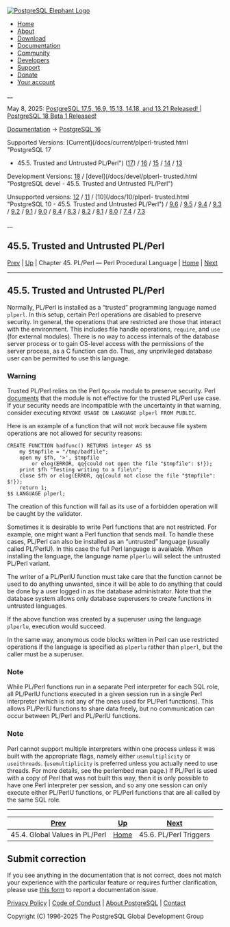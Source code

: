 [ ![PostgreSQL Elephant Logo](/media/img/about/press/elephant.png) ](/)

  * [Home](/ "Home")
  * [About](/about/ "About")
  * [Download](/download/ "Download")
  * [Documentation](/docs/ "Documentation")
  * [Community](/community/ "Community")
  * [Developers](/developer/ "Developers")
  * [Support](/support/ "Support")
  * [Donate](/about/donate/ "Donate")
  * [Your account](/account/ "Your account")

__

May 8, 2025: [ PostgreSQL 17.5, 16.9, 15.13, 14.18, and 13.21 Released! ](/about/news/postgresql-175-169-1513-1418-and-1321-released-3072/) | [ PostgreSQL 18 Beta 1 Released! ](/about/news/postgresql-18-beta-1-released-3070/)

[Documentation](/docs/ "Documentation") -> [PostgreSQL
16](/docs/16/index.html)

Supported Versions: [Current](/docs/current/plperl-trusted.html "PostgreSQL 17
- 45.5. Trusted and Untrusted PL/Perl") ([17](/docs/17/plperl-trusted.html
"PostgreSQL 17 - 45.5. Trusted and Untrusted PL/Perl")) /
[16](/docs/16/plperl-trusted.html "PostgreSQL 16 - 45.5. Trusted and Untrusted
PL/Perl") / [15](/docs/15/plperl-trusted.html "PostgreSQL 15 - 45.5. Trusted
and Untrusted PL/Perl") / [14](/docs/14/plperl-trusted.html "PostgreSQL 14 -
45.5. Trusted and Untrusted PL/Perl") / [13](/docs/13/plperl-trusted.html
"PostgreSQL 13 - 45.5. Trusted and Untrusted PL/Perl")

Development Versions: [18](/docs/18/plperl-trusted.html "PostgreSQL 18 -
45.5. Trusted and Untrusted PL/Perl") / [devel](/docs/devel/plperl-
trusted.html "PostgreSQL devel - 45.5. Trusted and Untrusted PL/Perl")

Unsupported versions: [12](/docs/12/plperl-trusted.html "PostgreSQL 12 -
45.5. Trusted and Untrusted PL/Perl") / [11](/docs/11/plperl-trusted.html
"PostgreSQL 11 - 45.5. Trusted and Untrusted PL/Perl") / [10](/docs/10/plperl-
trusted.html "PostgreSQL 10 - 45.5. Trusted and Untrusted PL/Perl") /
[9.6](/docs/9.6/plperl-trusted.html "PostgreSQL 9.6 - 45.5. Trusted and
Untrusted PL/Perl") / [9.5](/docs/9.5/plperl-trusted.html "PostgreSQL 9.5 -
45.5. Trusted and Untrusted PL/Perl") / [9.4](/docs/9.4/plperl-trusted.html
"PostgreSQL 9.4 - 45.5. Trusted and Untrusted PL/Perl") /
[9.3](/docs/9.3/plperl-trusted.html "PostgreSQL 9.3 - 45.5. Trusted and
Untrusted PL/Perl") / [9.2](/docs/9.2/plperl-trusted.html "PostgreSQL 9.2 -
45.5. Trusted and Untrusted PL/Perl") / [9.1](/docs/9.1/plperl-trusted.html
"PostgreSQL 9.1 - 45.5. Trusted and Untrusted PL/Perl") /
[9.0](/docs/9.0/plperl-trusted.html "PostgreSQL 9.0 - 45.5. Trusted and
Untrusted PL/Perl") / [8.4](/docs/8.4/plperl-trusted.html "PostgreSQL 8.4 -
45.5. Trusted and Untrusted PL/Perl") / [8.3](/docs/8.3/plperl-trusted.html
"PostgreSQL 8.3 - 45.5. Trusted and Untrusted PL/Perl") /
[8.2](/docs/8.2/plperl-trusted.html "PostgreSQL 8.2 - 45.5. Trusted and
Untrusted PL/Perl") / [8.1](/docs/8.1/plperl-trusted.html "PostgreSQL 8.1 -
45.5. Trusted and Untrusted PL/Perl") / [8.0](/docs/8.0/plperl-trusted.html
"PostgreSQL 8.0 - 45.5. Trusted and Untrusted PL/Perl") /
[7.4](/docs/7.4/plperl-trusted.html "PostgreSQL 7.4 - 45.5. Trusted and
Untrusted PL/Perl") / [7.3](/docs/7.3/plperl-trusted.html "PostgreSQL 7.3 -
45.5. Trusted and Untrusted PL/Perl")

__

45.5. Trusted and Untrusted PL/Perl  
---  
[Prev](plperl-global.html "45.4. Global Values in PL/Perl")  | [Up](plperl.html "Chapter 45. PL/Perl — Perl Procedural Language") | Chapter 45. PL/Perl — Perl Procedural Language | [Home](index.html "PostgreSQL 16.9 Documentation") |  [Next](plperl-triggers.html "45.6. PL/Perl Triggers")  
  
* * *

## 45.5. Trusted and Untrusted PL/Perl #

Normally, PL/Perl is installed as a “trusted” programming language named
`plperl`. In this setup, certain Perl operations are disabled to preserve
security. In general, the operations that are restricted are those that
interact with the environment. This includes file handle operations,
`require`, and `use` (for external modules). There is no way to access
internals of the database server process or to gain OS-level access with the
permissions of the server process, as a C function can do. Thus, any
unprivileged database user can be permitted to use this language.

### Warning

Trusted PL/Perl relies on the Perl `Opcode` module to preserve security. Perl
[documents](https://perldoc.perl.org/Opcode#WARNING) that the module is not
effective for the trusted PL/Perl use case. If your security needs are
incompatible with the uncertainty in that warning, consider executing `REVOKE
USAGE ON LANGUAGE plperl FROM PUBLIC`.

Here is an example of a function that will not work because file system
operations are not allowed for security reasons:

    
    
    CREATE FUNCTION badfunc() RETURNS integer AS $$
        my $tmpfile = "/tmp/badfile";
        open my $fh, '>', $tmpfile
            or elog(ERROR, qq{could not open the file "$tmpfile": $!});
        print $fh "Testing writing to a file\n";
        close $fh or elog(ERROR, qq{could not close the file "$tmpfile": $!});
        return 1;
    $$ LANGUAGE plperl;
    

The creation of this function will fail as its use of a forbidden operation
will be caught by the validator.

Sometimes it is desirable to write Perl functions that are not restricted. For
example, one might want a Perl function that sends mail. To handle these
cases, PL/Perl can also be installed as an “untrusted” language (usually
called PL/PerlU). In this case the full Perl language is available. When
installing the language, the language name `plperlu` will select the untrusted
PL/Perl variant.

The writer of a PL/PerlU function must take care that the function cannot be
used to do anything unwanted, since it will be able to do anything that could
be done by a user logged in as the database administrator. Note that the
database system allows only database superusers to create functions in
untrusted languages.

If the above function was created by a superuser using the language `plperlu`,
execution would succeed.

In the same way, anonymous code blocks written in Perl can use restricted
operations if the language is specified as `plperlu` rather than `plperl`, but
the caller must be a superuser.

### Note

While PL/Perl functions run in a separate Perl interpreter for each SQL role,
all PL/PerlU functions executed in a given session run in a single Perl
interpreter (which is not any of the ones used for PL/Perl functions). This
allows PL/PerlU functions to share data freely, but no communication can occur
between PL/Perl and PL/PerlU functions.

### Note

Perl cannot support multiple interpreters within one process unless it was
built with the appropriate flags, namely either `usemultiplicity` or
`useithreads`. (`usemultiplicity` is preferred unless you actually need to use
threads. For more details, see the perlembed man page.) If PL/Perl is used
with a copy of Perl that was not built this way, then it is only possible to
have one Perl interpreter per session, and so any one session can only execute
either PL/PerlU functions, or PL/Perl functions that are all called by the
same SQL role.

* * *

[Prev](plperl-global.html "45.4. Global Values in PL/Perl")  | [Up](plperl.html "Chapter 45. PL/Perl — Perl Procedural Language") |  [Next](plperl-triggers.html "45.6. PL/Perl Triggers")  
---|---|---  
45.4. Global Values in PL/Perl  | [Home](index.html "PostgreSQL 16.9 Documentation") |  45.6. PL/Perl Triggers  
  
## Submit correction

If you see anything in the documentation that is not correct, does not match
your experience with the particular feature or requires further clarification,
please use [this form](/account/comments/new/16/plperl-trusted.html/) to
report a documentation issue.

[Privacy Policy](/about/privacypolicy) | [Code of Conduct](/about/policies/coc/) | [About PostgreSQL](/about/) | [Contact](/about/contact/)  

Copyright (C) 1996-2025 The PostgreSQL Global Development Group

